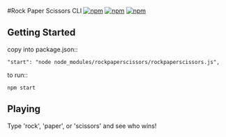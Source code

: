 #Rock Paper Scissors CLI
  [![npm](https://img.shields.io/npm/dt/rockpaperscissors.svg)](https://www.npmjs.com/package/rockpaperscissors)
  [![npm](https://img.shields.io/npm/v/rockpaperscissors.svg)]()
  [![npm](https://img.shields.io/npm/l/rockpaperscissors.svg)]()


## Getting Started

  copy into package.json::

  ```"start": "node node_modules/rockpaperscissors/rockpaperscissors.js",```

  to run::

  ```npm start```

## Playing

  Type 'rock', 'paper', or 'scissors' and see who wins!
